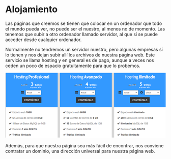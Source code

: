# Alojamiento

Las páginas que creemos se tienen que colocar en un ordenador que todo el mundo pueda ver, no puede ser el nuestro, al menos no de momento. Las tenemos que subir a otro ordenador llamado servidor, al que sí se puede acceder desde cualquier ordenador.

Normalmente no tendremos un servidor nuestro, pero algunas empresas sí lo tienen y nos dejan subir allí los archivos de nuestra página web. Este servicio se llama hosting y en general es de pago, aunque a veces nos ceden un poco de espacio gratuitamente para que lo probemos.

![imagen](img/2022-12-14-09-19-31.png)

Además, para que nuestra página sea más fácil de encontrar, nos conviene contratar un dominio, una dirección universal para nuestra página web.